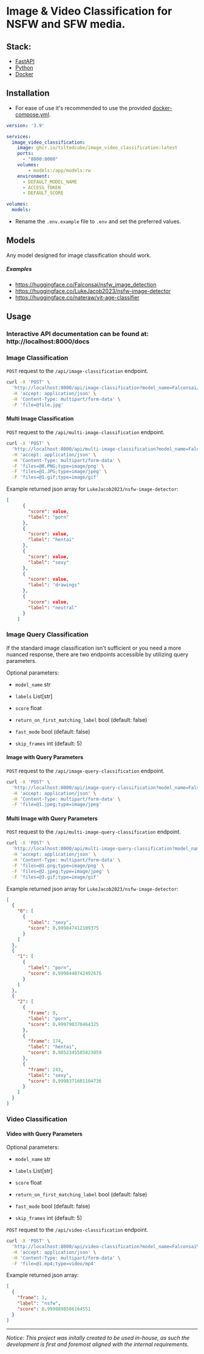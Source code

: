 # Image & Video Classification for NSFW and SFW media.

## Stack:
- [FastAPI](https://fastapi.tiangolo.com)
- [Python](https://www.python.org)
- [Docker](https://docker.com)

## Installation
- For ease of use it's recommended to use the provided [docker-compose.yml](https://github.com/tiltedcube/image_video_classification/blob/main/docker-compose.yml).
```yml
version: '3.9'

services:
  image_video_classification:
    image: ghcr.io/tiltedcube/image_video_classification:latest
    ports:
      - "8000:8000"
    volumes:
        - models:/app/models:rw
    environment:
      - DEFAULT_MODEL_NAME
      - ACCESS_TOKEN
      - DEFAULT_SCORE

volumes:
  models:
```

- Rename the `.env.example` file to `.env` and set the preferred values.

## Models
Any model designed for image classification should work.

##### Examples
- https://huggingface.co/Falconsai/nsfw_image_detection
- https://huggingface.co/LukeJacob2023/nsfw-image-detector
- https://huggingface.co/nateraw/vit-age-classifier

## Usage

### Interactive API documentation can be found at: http://localhost:8000/docs

### Image Classification
`POST` request to the `/api/image-classification` endpoint.
```sh
curl -X 'POST' \
  'http://localhost:8000/api/image-classification?model_name=Falconsai/nsfw_image_detection' \
  -H 'accept: application/json' \
  -H 'Content-Type: multipart/form-data' \
  -F 'file=@file.jpg'
```

#### Multi Image Classification
`POST` request to the `/api/multi-image-classification` endpoint.
```sh
curl -X 'POST' \
  'http://localhost:8000/api/multi-image-classification?model_name=Falconsai/nsfw_image_detection' \
  -H 'accept: application/json' \
  -H 'Content-Type: multipart/form-data' \
  -F 'files=@0.PNG;type=image/png' \
  -F 'files=@1.JPG;type=image/jpeg' \
  -F 'files=@1.gif;type=image/gif'
```

Example returned json array for `LukeJacob2023/nsfw-image-detector`:
```json
[
      {
        "score": value,
        "label": "porn"
      },
      {
        "score": value,
        "label": "hentai"
      },
      {
        "score": value,
        "label": "sexy"
      },
      {
        "score": value,
        "label": "drawings"
      },
      {
        "score": value,
        "label": "neutral"
      }
    ]
```

### Image Query Classification
If the standard image classification isn't sufficient or you need a more nuanced response, there are two endpoints accessible by utilizing query parameters.

Optional parameters:
- `model_name` str

- `labels` List[str]
- `score` float
- `return_on_first_matching_label` bool (default: false)

- `fast_mode` bool (default: false)
- `skip_frames` int (default: 5)

#### Image with Query Parameters
`POST` request to the `/api/image-query-classification` endpoint.
```sh
curl -X 'POST' \
  'http://localhost:8000/api/image-query-classification?model_name=Falconsai%2Fnsfw_image_detection' \
  -H 'accept: application/json' \
  -H 'Content-Type: multipart/form-data' \
  -F 'file=@1.jpeg;type=image/jpeg'
```

#### Multi Image with Query Parameters
`POST` request to the `/api/multi-image-query-classification` endpoint.
```sh
curl -X 'POST' \
  'http://localhost:8000/api/multi-image-query-classification?model_name=Falconsai%2Fnsfw_image_detection' \
  -H 'accept: application/json' \
  -H 'Content-Type: multipart/form-data' \
  -F 'files=@1.png;type=image/png' \
  -F 'files=@2.jpeg;type=image/jpeg' \
  -F 'files=@3.gif;type=image/gif'
```

Example returned json array for `LukeJacob2023/nsfw-image-detector`:
```json
[
  {
    "0": [
      {
        "label": "sexy",
        "score": 0.999847412109375
      }
    ]
  },
  {
    "1": [
      {
        "label": "porn",
        "score": 0.9998440742492676
      }
    ]
  },
  {
    "2": [
      {
        "frame": 0,
        "label": "porn",
        "score": 0.999790370464325
      },
      {
        "frame": 174,
        "label": "hentai",
        "score": 0.9852345585823059
      },
      {
        "frame": 243,
        "label": "sexy",
        "score": 0.9998371601104736
      }
    ]
  }
]
```

### Video Classification

#### Video with Query Parameters

Optional parameters:
- `model_name` str

- `labels` List[str]
- `score` float
- `return_on_first_matching_label` bool (default: false)

- `fast_mode` bool (default: false)
- `skip_frames` int (default: 5)

`POST` request to the `/api/video-classification` endpoint.

```sh
curl -X 'POST' \
  'http://localhost:8000/api/video-classification?model_name=Falconsai%2Fnsfw_image_detection' \
  -H 'accept: application/json' \
  -H 'Content-Type: multipart/form-data' \
  -F 'file=@1.mp4;type=video/mp4'
```

Example returned json array:
```json
[
  {
    "frame": 1,
    "label": "nsfw",
    "score": 0.9998898506164551
  }
]
```
---

_Notice:_ _This project was initally created to be used in-house, as such the
development is first and foremost aligned with the internal requirements._